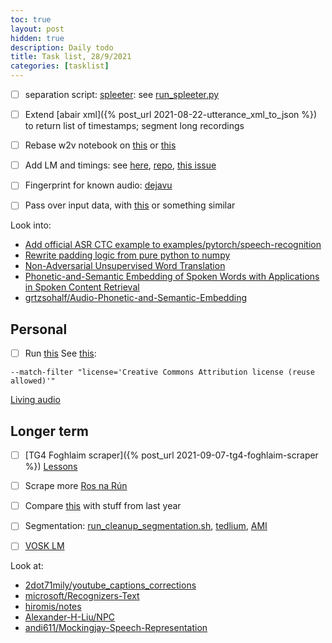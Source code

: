 ```yaml
---
toc: true
layout: post
hidden: true
description: Daily todo
title: Task list, 28/9/2021
categories: [tasklist]
---
```


-[ ] separation script: [spleeter](https://github.com/deezer/spleeter): see [run_spleeter.py](https://github.com/Appen/UHV-OTS-Speech/blob/main/source_separation/run_spleeter.py)

-[ ] Extend [abair xml]({% post_url 2021-08-22-utterance_xml_to_json %}) to return list of timestamps; segment long recordings

-[ ] Rebase w2v notebook on [this](https://github.com/huggingface/transformers/blob/master/examples/research_projects/wav2vec2/run_common_voice.py) or [this](https://github.com/maxidl/wav2vec2/blob/main/run_finetuning.py)

-[ ] Add LM and timings: see [here](https://discuss.huggingface.co/t/language-model-for-wav2vec2-0-decoding/4434/14),
[repo](https://github.com/techiaith/docker-wav2vec2-xlsr-ft-cy),
[this issue](https://github.com/huggingface/transformers/issues/11307)

-[ ] Fingerprint for known audio: [dejavu](https://github.com/worldveil/dejavu)

-[ ] Pass over input data, with [this](https://github.com/jimregan/wav2vec2-sprint/blob/main/using_a_wav2vec2_model_with_dsalign.ipynb) or something similar

Look into:
- [Add official ASR CTC example to examples/pytorch/speech-recognition](https://github.com/huggingface/transformers/pull/13620)
- [Rewrite padding logic from pure python to numpy](https://github.com/huggingface/transformers/pull/13650)
- [Non-Adversarial Unsupervised Word Translation](https://arxiv.org/abs/1801.06126)
- [Phonetic-and-Semantic Embedding of Spoken Words with Applications in Spoken Content Retrieval](https://arxiv.org/abs/1807.08089)
- [grtzsohalf/Audio-Phonetic-and-Semantic-Embedding](https://github.com/grtzsohalf/Audio-Phonetic-and-Semantic-Embedding)

## Personal

-[ ] Run [this](https://www.kaggle.com/jimregan/check-riksantikvarie-mbetet-youtube-for-licence/edit/run/75283544)
See [this](https://github.com/ytdl-org/youtube-dl/issues/13924):
```
--match-filter "license='Creative Commons Attribution license (reuse allowed)'"
```

[Living audio](https://github.com/jimregan/wav2vec2-sprint/blob/main/irish/living-audio.ipynb)


## Longer term

-[ ] [TG4 Foghlaim scraper]({% post_url 2021-09-07-tg4-foghlaim-scraper %})
[Lessons](https://www.tg4.ie/ga/brandai-eile/foghlaim/ceachtanna/)

-[ ] Scrape more [Ros na Rún](https://www.youtube.com/user/rosnarun96/playlists)

-[ ] Compare [this](https://github.com/phonlab-tcd/abair-python/blob/main/languages/ga/normalisation/) with stuff from last year

-[ ] Segmentation: [run_cleanup_segmentation.sh](https://github.com/kaldi-asr/kaldi/blob/master/egs/malach/s5/local/run_cleanup_segmentation.sh),
[tedlium](https://github.com/kaldi-asr/kaldi/blob/master/egs/tedlium/s5_r2/local/run_segmentation_long_utts.sh),
[AMI](https://github.com/kaldi-asr/kaldi/blob/master/egs/ami/s5b/local/run_cleanup_segmentation.sh)

-[ ] [VOSK LM](https://alphacephei.com/vosk/lm)

Look at:
- [2dot71mily/youtube_captions_corrections](https://github.com/2dot71mily/youtube_captions_corrections)
- [microsoft/Recognizers-Text](https://github.com/microsoft/Recognizers-Text)
- [hiromis/notes](https://github.com/hiromis/notes)
- [Alexander-H-Liu/NPC](https://github.com/Alexander-H-Liu/NPC)
- [andi611/Mockingjay-Speech-Representation](https://github.com/andi611/Mockingjay-Speech-Representation)

